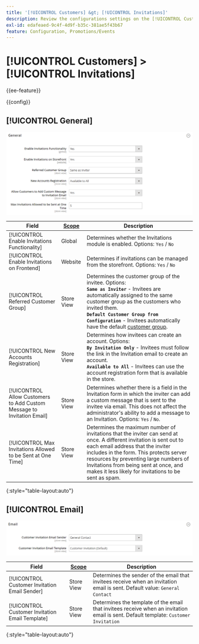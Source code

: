 ```yaml
---
title: '[!UICONTROL Customers] &gt; [!UICONTROL Invitations]'
description: Review the configurations settings on the [!UICONTROL Customers] &gt; [!UICONTROL Invitations] page of the Commerce Admin.
exl-id: edafeaed-9c4f-4d9f-b35c-381ae5f43b67
feature: Configuration, Promotions/Events
---
```

# [!UICONTROL Customers] > [!UICONTROL Invitations]

{{ee-feature}}

{{config}}

## [!UICONTROL General]

![General](./assets/invitations-general.png)<!-- zoom -->

<!-- [General](https://docs.magento.com/user-guide/marketing/invitations-configure.html) -->

|Field|[Scope](../../getting-started/websites-stores-views.md#scope-settings)|Description|
|--- |--- |--- |
|[!UICONTROL Enable Invitations Functionality]|Global|Determines whether the Invitations module is enabled. Options: `Yes` / `No`|
|[!UICONTROL Enable Invitations on Frontend]|Website|Determines if invitations can be managed from the storefront. Options: `Yes` / `No`|
|[!UICONTROL Referred Customer Group]|Store View|Determines the customer group of the invitee. Options: <br/>**`Same as Inviter`** - Invitees are automatically assigned to the same customer group as the customers who invited them. <br/>**`Default Customer Group from Configuration`** - Invitees automatically have the default [customer group](../../customers/customer-groups.md).|
|[!UICONTROL New Accounts Registration]|Store View|Determines how invitees can create an account. Options: <br/>**`By Invitation Only`** -  Invitees must follow the link in the Invitation email to create an account. <br/>**`Available to All`** - Invitees can use the account registration form that is available in the store.|
|[!UICONTROL Allow Customers to Add Custom Message to Invitation Email]|Store View|Determines whether there is a field in the Invitation form in which the inviter can add a custom message that is sent to the invitee via email. This does not affect the administrator's ability to add a message to an Invitation. Options: `Yes` / `No`.|
|[!UICONTROL Max Invitations Allowed to be Sent at One Time]|Store View|Determines the maximum number of invitations that the inviter can send at once. A different invitation is sent out to each email address that the inviter includes in the form. This protects server resources by preventing large numbers of Invitations from being sent at once, and makes it less likely for invitations to be sent as spam.|

{:style="table-layout:auto"}

## [!UICONTROL Email]

![Email](./assets/invitations-email.png)<!-- zoom -->

<!-- [Email](https://docs.magento.com/user-guide/marketing/invitations-configure.html) -->

|Field|[Scope](../../getting-started/websites-stores-views.md#scope-settings)|Description|
|--- |--- |--- |
|[!UICONTROL Customer Invitation Email Sender]|Store View|Determines the sender of the email that invitees receive when an invitation email is sent. Default value: `General Contact`|
|[!UICONTROL Customer Invitation Email Template]|Store View|Determines the template of the email that invitees receive when an invitation email is sent. Default template: `Customer Invitation`|

{:style="table-layout:auto"}
